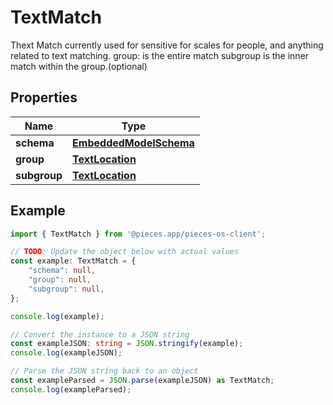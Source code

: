 
# TextMatch

Thext Match currently used for sensitive for scales for people, and anything related to text matching.  group: is the entire match subgroup is the inner match within the group.(optional)

## Properties

Name | Type
------------ | -------------
**schema** | [**EmbeddedModelSchema**](EmbeddedModelSchema)
**group** | [**TextLocation**](TextLocation)
**subgroup** | [**TextLocation**](TextLocation)

## Example

```typescript
import { TextMatch } from '@pieces.app/pieces-os-client';

// TODO: Update the object below with actual values
const example: TextMatch = {
    "schema": null,
    "group": null,
    "subgroup": null,
};

console.log(example);

// Convert the instance to a JSON string
const exampleJSON: string = JSON.stringify(example);
console.log(exampleJSON);

// Parse the JSON string back to an object
const exampleParsed = JSON.parse(exampleJSON) as TextMatch;
console.log(exampleParsed);
```


